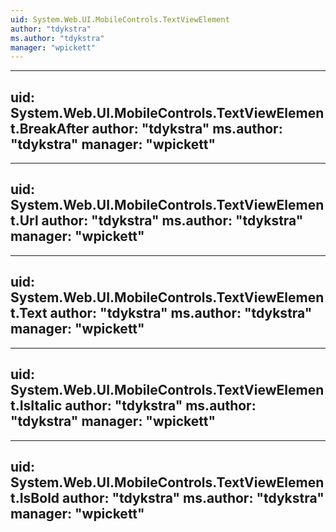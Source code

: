 ```yaml
---
uid: System.Web.UI.MobileControls.TextViewElement
author: "tdykstra"
ms.author: "tdykstra"
manager: "wpickett"
---
```


---
uid: System.Web.UI.MobileControls.TextViewElement.BreakAfter
author: "tdykstra"
ms.author: "tdykstra"
manager: "wpickett"
---

---
uid: System.Web.UI.MobileControls.TextViewElement.Url
author: "tdykstra"
ms.author: "tdykstra"
manager: "wpickett"
---

---
uid: System.Web.UI.MobileControls.TextViewElement.Text
author: "tdykstra"
ms.author: "tdykstra"
manager: "wpickett"
---

---
uid: System.Web.UI.MobileControls.TextViewElement.IsItalic
author: "tdykstra"
ms.author: "tdykstra"
manager: "wpickett"
---

---
uid: System.Web.UI.MobileControls.TextViewElement.IsBold
author: "tdykstra"
ms.author: "tdykstra"
manager: "wpickett"
---
